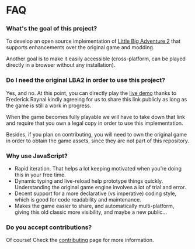 # FAQ

### What's the goal of this project?

To develop an open source implementation of [Little Big Adventure 2](https://en.wikipedia.org/wiki/Little_Big_Adventure_2) that supports enhancements over the original game and modding.

Another goal is to make it easily accessible (cross-platform, can be played directly in a browser without any installation).

### Do I need the original LBA2 in order to use this project?

Yes, and no. At this point, you can directly play the [live demo](http://lba2remake.xesf.net/) thanks to Frederick Raynal kindly agreeing for us to share this link publicly as long as the game is still a work in progress.

When the game becomes fully playable we will have to take down that link and require that you own a legal copy in order to use this implementation.

Besides, if you plan on contributing, you will need to own the original game in order to obtain the game assets, since they are not part of this repository.

### Why use JavaScript?

* Rapid iteration. That helps a lot keeping motivated when you’re doing this in your free time.
* Dynamic typing and live-reload help prototype things quickly. Understanding the original game engine involves a lot of trial and error.
* Decent support for a more declarative (vs imperative) coding style, which is good for code readability and maintenance.
* Makes the game easier to share, and automatically multi-platform, giving this old classic more visibility, and maybe a new public...

### Do you accept contributions?

Of course! Check the [contributing](../CONTRIBUTING.md) page for more information.
